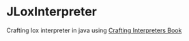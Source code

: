 # JLoxInterpreter

Crafting lox interpreter in java using [Crafting Interpreters Book](https://craftinginterpreters.com)